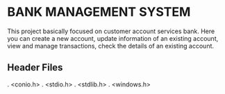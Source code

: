# BANK MANAGEMENT SYSTEM
 This project basically focused on customer account services bank. Here you can create a new account, update information of an existing account, view and manage transactions, check the details of an existing account.

## Header Files
. <conio.h>
. <stdio.h>
. <stdlib.h>
. <windows.h>
